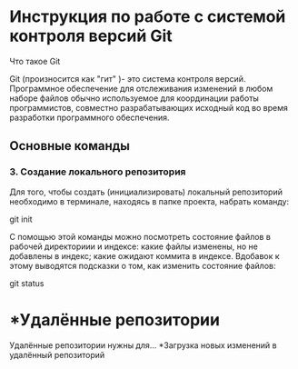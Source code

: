 # **Инструкция по работе с системой контроля версий Git**

Что такое Git

Git (произносится как "гит" )- это система контроля версий. Программное обеспечение для отслеживания изменений в любом наборе файлов обычно используемое для координации работы программистов, совместно разрабатывающих исходный код во время разработки программного обеспечения. 

## **Основные команды**

### **3. Cоздание локального репозитория**

Для того, чтобы создать (инициализировать) локальный репозиторий необходимо в терминале, находясь в папке проекта, набрать команду:

git init



С помощью этой команды можно посмотреть состояние файлов в рабочей директориии и индексе: какие файлы изменены, но не добавлены в индекс; какие ожидают коммита в индексе. Вдобавок к этому выводятся подсказки о том, как изменить состояние файлов:

git status

# *Удалённые репозитории
Удалённые репозитории нужны для...
*Загрузка новых изменений в удалённый репозиторий